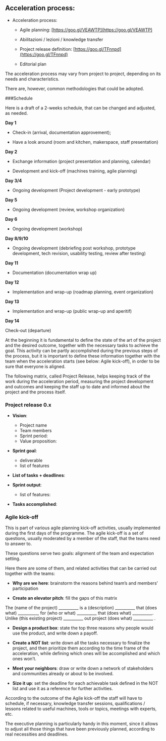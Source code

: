 
## Acceleration process:

* Acceleration process:

  * Agile planning: [https://goo.gl/VEAWTP](https://goo.gl/VEAWTP)

  * Abilitazioni / lezioni / knowledge transfer

  * Project release definition: [https://goo.gl/TFnnpd](https://goo.gl/TFnnpd)

  * Editorial plan



<!-- * Acceleration process:

  * Agile planning: [https://goo.gl/VEAWTP](https://goo.gl/VEAWTP)

  * Abilitazioni / lezioni / knowledge transfer

  * Project release definition: [https://goo.gl/TFnnpd](https://goo.gl/TFnnpd)

  * Editorial plan: [https://goo.gl/G2e3zL](https://goo.gl/G2e3zL) -->

The acceleration process may vary from project to project, depending on its needs and characteristics.

There are, however, common methodologies that could be adopted.

###Schedule

Here is a draft of a 2-weeks schedule, that can be changed and adjusted, as needed.

**Day 1**

* Check-in (arrival, documentation approvement);

* Have a look around (room and kitchen, makerspace, staff presentation)

**Day 2**

* Exchange information (project presentation and planning, calendar)

* Development and kick-off (machines training, agile planning)

**Day 3/4**

* Ongoing development (Project development - early prototype)

**Day 5**

* Ongoing development (review, workshop organization)

**Day 6**

* Ongoing development (workshop)

**Day 8/9/10**

* Ongoing development (debriefing post workshop, prototype development, tech revision, usability testing, review after testing)

**Day 11**

* Documentation (documentation wrap up)

**Day 12**

* Implementation and wrap-up (roadmap planning, event organization)

**Day 13**

* Implementation and wrap-up (public wrap-up and aperitif)

**Day 14**

Check-out (departure)

At the beginning it is fundamental to define the state of the art of the project and the desired outcome, together with the necessary tasks to achieve the goal. This activity can be partly accomplished during the previous steps of the process, but it is important to define these information together with the team when the acceleration starts (see below: Agile kick-off), in order to be sure that everyone is aligned.

The following matrix, called Project Release, helps keeping track of the work during the acceleration period, measuring the project development and outcomes and keeping the staff up to date and informed about the project and the process itself.

### Project release 0.x

* **Vision**:
  * Project name
  * Team members
  * Sprint period:
  * Value proposition:

* **Sprint goal**:
  * deliverable
  * list of features
* **List of tasks + deadlines**:

* **Sprint output**:
  * list of features:
* **Tasks accomplished**:

### Agile kick-off

This is part of various agile planning kick-off activities, usually implemented during the first days of the programme. The agile kick-off is a set of questions, usually moderated by a member of the staff, that the teams need to answer to.

These questions serve two goals: alignment of the team and expectation setting.

Here there are some of them, and related activities that can be carried out together with the teams:

* **Why are we here**: brainstorm the reasons behind team’s and members’ participation

* **Create an elevator pitch**: fill the gaps of this matrix

The (name of the project) __________ is a (description) __________ that (does what) __________, for (who or what) __________ that (does what) __________. Unlike (this existing project) __________ out project (does what) __________ .

* **Design a product box**: state the top three reasons why people would use the product, and write down a payoff.

* **Create a NOT list**: write down all the tasks necessary to finalize the project, and then prioritize them according to the time frame of the acceleration, while defining which ones will be accomplished and which ones won’t.

* **Meet your neighbors**: draw or write down a network of stakeholders and communities already or about to be involved.

* **Size it up**: set the deadline for each achievable task defined in the NOT list and use it as a reference for further activities.

According to the outcome of the Agile kick-off the staff will have to schedule, if necessary, knowledge transfer sessions, qualifications / lessons related to useful machines, tools or topics, meetings with experts, etc.

The executive planning is particularly handy in this moment, since it allows to adjust all those things that have been previously planned, according to real necessities and deadlines.
